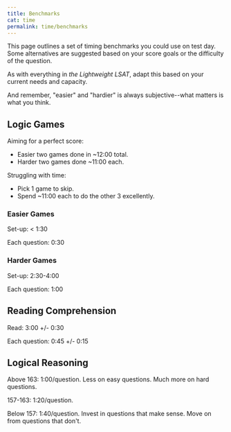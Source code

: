 ```yaml
---
title: Benchmarks
cat: time
permalink: time/benchmarks
---
```


This page outlines a set of timing benchmarks you could use on test day. Some alternatives are suggested based on your score goals or the difficulty of the question.

As with everything in *the Lightweight LSAT*, adapt this based on your current needs and capacity.

And remember, "easier" and "hardier" is always subjective--what matters is what you think.

## Logic Games

Aiming for a perfect score:
- Easier two games done in ~12:00 total.
- Harder two games done ~11:00 each.

Struggling with time:
- Pick 1 game to skip.
- Spend ~11:00 each to do the other 3 excellently.

### Easier Games

Set-up: < 1:30

Each question: 0:30

### Harder Games

Set-up: 2:30-4:00

Each question: 1:00

## Reading Comprehension

Read: 3:00 +/- 0:30

Each question: 0:45 +/- 0:15

## Logical Reasoning

Above 163: 1:00/question. Less on easy questions. Much more on hard questions.

157-163: 1:20/question.

Below 157: 1:40/question. Invest in questions that make sense. Move on from questions that don't.
